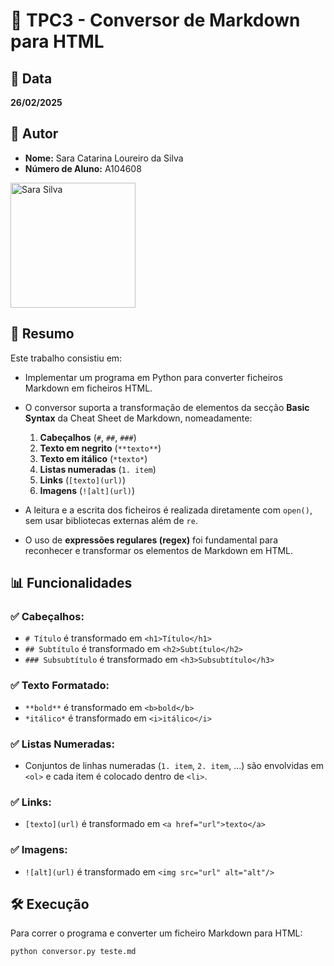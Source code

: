 # 📌 TPC3 - Conversor de Markdown para HTML

## 📅 Data
**26/02/2025**

## 👤 Autor
- **Nome:** Sara Catarina Loureiro da Silva  
- **Número de Aluno:** A104608  
<img src="../sarasilva.jpg" alt="Sara Silva" width="200" />

## 📖 Resumo
Este trabalho consistiu em:

- Implementar um programa em Python para converter ficheiros Markdown em ficheiros HTML.
- O conversor suporta a transformação de elementos da secção **Basic Syntax** da Cheat Sheet de Markdown, nomeadamente:
    1. **Cabeçalhos** (`#`, `##`, `###`)
    2. **Texto em negrito** (`**texto**`)
    3. **Texto em itálico** (`*texto*`)
    4. **Listas numeradas** (`1. item`)
    5. **Links** (`[texto](url)`)
    6. **Imagens** (`![alt](url)`)

- A leitura e a escrita dos ficheiros é realizada diretamente com `open()`, sem usar bibliotecas externas além de `re`.
- O uso de **expressões regulares (regex)** foi fundamental para reconhecer e transformar os elementos de Markdown em HTML.

## 📊 Funcionalidades

### ✅ **Cabeçalhos:**
- `# Título` é transformado em `<h1>Título</h1>`
- `## Subtítulo` é transformado em `<h2>Subtítulo</h2>`
- `### Subsubtítulo` é transformado em `<h3>Subsubtítulo</h3>`

### ✅ **Texto Formatado:**
- `**bold**` é transformado em `<b>bold</b>`
- `*itálico*` é transformado em `<i>itálico</i>`

### ✅ **Listas Numeradas:**
- Conjuntos de linhas numeradas (`1. item`, `2. item`, ...) são envolvidas em `<ol>` e cada item é colocado dentro de `<li>`.

### ✅ **Links:**
- `[texto](url)` é transformado em `<a href="url">texto</a>`

### ✅ **Imagens:**
- `![alt](url)` é transformado em `<img src="url" alt="alt"/>`

## 🛠️ Execução
Para correr o programa e converter um ficheiro Markdown para HTML:
```bash
python conversor.py teste.md
